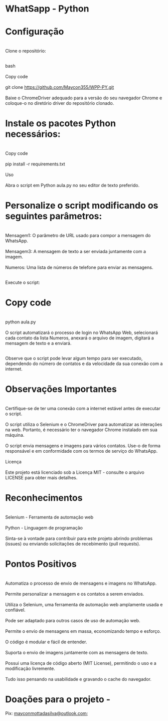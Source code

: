 # WhatSapp - Python
# Configuração
<br>Clone o repositório:<br/>
 
<br>bash<br/>
<br>Copy code<br/>
<br>git clone https://github.com/Maycon355/WPP-PY.git<br/>
<br>Baixe o ChromeDriver adequado para a versão do seu navegador Chrome e coloque-o no diretório driver do repositório clonado.<br/>

# Instale os pacotes Python necessários:

<br>Copy code<br/>
<br>pip install -r requirements.txt<br/>
<br>Uso<br/>
<br>Abra o script em Python aula.py no seu editor de texto preferido.<br/>

# Personalize o script modificando os seguintes parâmetros:

<br>Mensagem1: O parâmetro de URL usado para compor a mensagem do WhatsApp.<br/>
<br>Mensagem3: A mensagem de texto a ser enviada juntamente com a imagem.<br/>
<br>Numeros: Uma lista de números de telefone para enviar as mensagens.<br/>

<br>Execute o script:<br/>

# Copy code
<br>python aula.py<br/>
<br>O script automatizará o processo de login no WhatsApp Web, selecionará cada contato da lista Numeros, anexará o arquivo de imagem, digitará a mensagem de texto e a enviará.<br/>

<br>Observe que o script pode levar algum tempo para ser executado, dependendo do número de contatos e da velocidade da sua conexão com a internet.<br/>

# Observações Importantes
<br>Certifique-se de ter uma conexão com a internet estável antes de executar o script.<br>
<br>O script utiliza o Selenium e o ChromeDriver para automatizar as interações na web. Portanto, é necessário ter o navegador Chrome instalado em sua máquina.<br>
<br>O script envia mensagens e imagens para vários contatos. Use-o de forma responsável e em conformidade com os termos de serviço do WhatsApp.<br>
<br>Licença<br>
<br>Este projeto está licenciado sob a Licença MIT - consulte o arquivo LICENSE para obter mais detalhes.<br>

# Reconhecimentos
<br>Selenium - Ferramenta de automação web<br/>
<br>Python - Linguagem de programação<br/>
<br>Sinta-se à vontade para contribuir para este projeto abrindo problemas (issues) ou enviando solicitações de recebimento (pull requests).<br/>

# Pontos Positivos
<br>Automatiza o processo de envio de mensagens e imagens no WhatsApp.<br />
<br>Permite personalizar a mensagem e os contatos a serem enviados.<br />
<br>Utiliza o Selenium, uma ferramenta de automação web amplamente usada e confiável.<br />
<br>Pode ser adaptado para outros casos de uso de automação web.<br />
<br>Permite o envio de mensagens em massa, economizando tempo e esforço.<br />
<br>O código é modular e fácil de entender.<br />
<br>Suporta o envio de imagens juntamente com as mensagens de texto.<br />
<br>Possui uma licença de código aberto (MIT License), permitindo o uso e a modificação livremente.<br />
<br>Tudo isso pensando na usabilidade e gravando o cache do navegador.<br />

# Doações para o projeto -
Pix: mayconmottadasilva@outlook.com;
